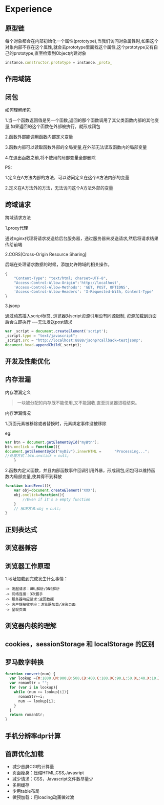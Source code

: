 # Experience

## 原型链

每个对象都会在内部初始化一个属性(prototype),当我们访问对象属性时,如果这个对象内部不存在这个属性,就会去prototype里面找这个属性,这个prototype又有自己的prototype,直至检索到Object内建对象

```javascript
instance.constructor.prototype = instance._proto_
```

## 作用域链

## 闭包

如何理解闭包

1.当一个函数返回值是另一个函数,返回的那个函数调用了其父类函数内部的其他变量,如果返回的这个函数在外部被执行，就形成闭包

2.函数外部能调用函数内部定义变量

3.函数内部可以读取函数外部的全局变量,在外部无法读取函数内的局部变量

4.在退出函数之前,将不使用的局部变量全部删除

PS:

1.定义在A方法内部的方法，可以访问定义在这个A方法内部的变量

2.定义在A方法外的方法，无法访问这个A方法外部的变量

## 跨域请求

跨域请求方法

1.proxy代理

通过nginx代理将请求发送给后台服务器，通过服务器来发送请求,然后将请求结果传给前端

2.CORS[Cross-Origin Resource Sharing]

后端在处理请求数据的时候，添加允许跨域的相关操作。

```javascript
{
    "Content-Type": "text/html; charset=UTF-8",
    "Access-Control-Allow-Origin":'http://localhost',
    'Access-Control-Allow-Methods': 'GET, POST, OPTIONS',
    'Access-Control-Allow-Headers': 'X-Requested-With, Content-Type'
}
```

3.jsonp

通过动态插入script标签, 浏览器对script资源引用没有同源限制, 资源加载到页面后会立即执行
---无法发送post请求

```javascript
var _script = document.createElement('script');
_script.type = "text/javascript";
_script.src = "http://localhost:8888/jsonp?callback=testjsonp";
document.head.appendChild(_script);
```

## 开发及性能优化

## 内存泄漏

内存泄漏定义

>一块被分配的内存既不能使用,又不能回收,直至浏览器进程结束。

内存泄漏情况

1.页面元素被移除或者替换时，元素绑定事件没被移除

eg:

```javascript
var btn = document.getElementById("myBtn");
btn.onclick = function(){
document.getElementById("myDiv").innerHTML =      "Processing...";
//处理方式：btn.onclick = null;
    }
```

2.函数内定义函数，并且内部函数事件回调引用外暴，形成闭包,闭包可以维持函数内局部变量,使其得不到释放

```javascript
function bindEvent(){
    var obj=document.createElement("XXX");
    obj.onclick=function(){
        //Even if it's a empty function
    }
    // 解决方法:obj = null;
}
```

## 正则表达式

## 浏览器兼容

## 浏览器工作原理

1.地址加载到完成发生什么事情：

```
-> 发起请求：URL解析/DNS解析
-> 网络连接：3次握手
-> 服务器响应请求:返回数据 
-> 客户端接收响应：浏览器加载/渲染页面
-> 呈现页面
```


## 浏览器内核的理解

## cookies，sessionStorage 和 localStorage 的区别

## 罗马数字转换
```javascript
function convert(num) {
  var lookup ={M:1000,CM:900,D:500,CD:400,C:100,XC:90,L:50,XL:40,X:10,IX:9,V:5,IV:4,I:1};
  var romanStr = "";
  for (var i in lookup){
    while (num >= lookup[i]){
      romanStr+=i;
      num -= lookup[i];
    }
  }
  return romanStr;
}
```

## 手机分辨率dpr计算

## 首屏优化加载

- 减少首屏CGI的计算量
- 页面瘦身：压缩HTML,CSS,Javasript
- 减少请求：CSS，Javascript文件数尽量少
- 多用缓存
- 少用table布局
- 做预加载：用loading动画做过渡
